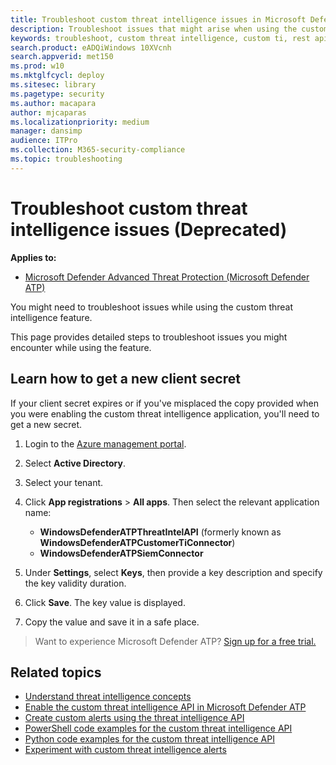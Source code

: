 ```yaml
---
title: Troubleshoot custom threat intelligence issues in Microsoft Defender ATP
description: Troubleshoot issues that might arise when using the custom threat intelligence feature in Microsoft Defender ATP.
keywords: troubleshoot, custom threat intelligence, custom ti, rest api, api, alert definitions, indicators of compromise
search.product: eADQiWindows 10XVcnh
search.appverid: met150
ms.prod: w10
ms.mktglfcycl: deploy
ms.sitesec: library
ms.pagetype: security
ms.author: macapara
author: mjcaparas
ms.localizationpriority: medium
manager: dansimp
audience: ITPro
ms.collection: M365-security-compliance 
ms.topic: troubleshooting
---
```


# Troubleshoot custom threat intelligence issues (Deprecated)

**Applies to:**

- [Microsoft Defender Advanced Threat Protection (Microsoft Defender ATP)](https://go.microsoft.com/fwlink/p/?linkid=2069559)

You might need to troubleshoot issues while using the custom threat intelligence feature.

This page provides detailed steps to troubleshoot issues you might encounter while using the feature.


## Learn how to get a new client secret
If your client secret expires or if you've misplaced the copy provided when you were enabling the custom threat intelligence application,  you'll need to get a new secret.

1. Login to the [Azure management portal](https://portal.azure.com).

2. Select **Active Directory**.

3. Select your tenant.

4. Click **App registrations** > **All apps**. Then select the relevant application name:
    - **WindowsDefenderATPThreatIntelAPI** (formerly known as **WindowsDefenderATPCustomerTiConnector**)
    - **WindowsDefenderATPSiemConnector**
    
5. Under **Settings**, select **Keys**, then provide a key description and specify the key validity duration.

6. Click **Save**. The key value is displayed.

7. Copy the value and save it in a safe place.


>Want to experience Microsoft Defender ATP? [Sign up for a free trial.](https://www.microsoft.com/WindowsForBusiness/windows-atp?ocid=docs-wdatp-troubleshootcustomti-belowfoldlink) 


## Related topics
- [Understand threat intelligence concepts](threat-indicator-concepts.md)
- [Enable the custom threat intelligence API in Microsoft Defender ATP](enable-custom-ti.md)
- [Create custom alerts using the threat intelligence API](custom-ti-api.md)
- [PowerShell code examples for the custom threat intelligence API](powershell-example-code.md)
- [Python code examples for the custom threat intelligence API](python-example-code.md)
- [Experiment with custom threat intelligence alerts](experiment-custom-ti.md)

